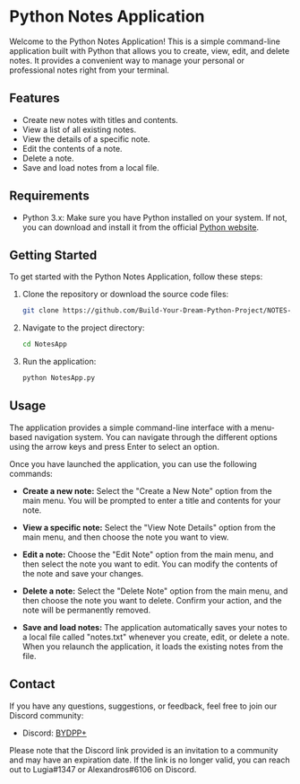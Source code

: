 # Python Notes Application

Welcome to the Python Notes Application! This is a simple command-line application built with Python that allows you to create, view, edit, and delete notes. It provides a convenient way to manage your personal or professional notes right from your terminal.

## Features

- Create new notes with titles and contents.
- View a list of all existing notes.
- View the details of a specific note.
- Edit the contents of a note.
- Delete a note.
- Save and load notes from a local file.

## Requirements

- Python 3.x: Make sure you have Python installed on your system. If not, you can download and install it from the official [Python website](https://www.python.org/downloads/).


## Getting Started

To get started with the Python Notes Application, follow these steps:

1. Clone the repository or download the source code files:

   ```bash
   git clone https://github.com/Build-Your-Dream-Python-Project/NOTES-APP.git
   ```


2. Navigate to the project directory:
   ```bash
   cd NotesApp
   ```

3. Run the application:

   ```bash
   python NotesApp.py 
   ```

## Usage

The application provides a simple command-line interface with a menu-based navigation system. You can navigate through the different options using the arrow keys and press Enter to select an option.

Once you have launched the application, you can use the following commands:

- **Create a new note:** Select the "Create a New Note" option from the main menu. You will be prompted to enter a title and contents for your note.

- **View a specific note:** Select the "View Note Details" option from the main menu, and then choose the note you want to view.

- **Edit a note:** Choose the "Edit Note" option from the main menu, and then select the note you want to edit. You can modify the contents of the note and save your changes.

- **Delete a note:** Select the "Delete Note" option from the main menu, and then choose the note you want to delete. Confirm your action, and the note will be permanently removed.

- **Save and load notes:** The application automatically saves your notes to a local file called "notes.txt" whenever you create, edit, or delete a note. When you relaunch the application, it loads the existing notes from the file.

## Contact

If you have any questions, suggestions, or feedback, feel free to join our Discord community:

- Discord: [BYDPP+](https://discord.gg/bydpp)

Please note that the Discord link provided is an invitation to a community and may have an expiration date. If the link is no longer valid, you can reach out to Lugia#1347 or Alexandros#6106 on Discord.

